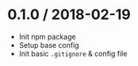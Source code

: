 
0.1.0 / 2018-02-19
==================

  * Init npm package
  * Setup base config
  * Init basic `.gitignore` & config file

